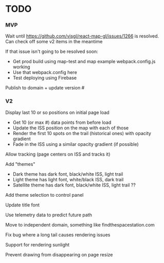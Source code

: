 # TODO

### MVP
Wait until https://github.com/visgl/react-map-gl/issues/1266 is resolved. Can check off some v2 items in the meantime

If that issue isn't going to be resolved soon:
* Get prod build using map-test and map example webpack.config.js working
* Use that webpack.config here
* Test deploying using Firebase

Publish to domain + update version #

### V2
Display last 10 or so positions on initial page load
* Get 10 (or max #) data points from before load
* Update the ISS position on the map with each of those
* Render the first 10 spots on the trail (historical ones) with opacity gradient
* Fade in the ISS using a similar opacity gradient (if possible)

Allow tracking (page centers on ISS and tracks it)

Add "themes"
* Dark theme has dark font, black/white ISS, light trail
* Light theme has light font, white/black ISS, dark trail
* Satellite theme has dark font, black/white ISS, light trail ??

Add theme selection to control panel

Update title font

Use telemetry data to predict future path

Move to independent domain, something like findthespacestation.com

Fix bug where a long tail causes rendering issues

Support for rendering sunlight

Prevent drawing from disappearing on page resize